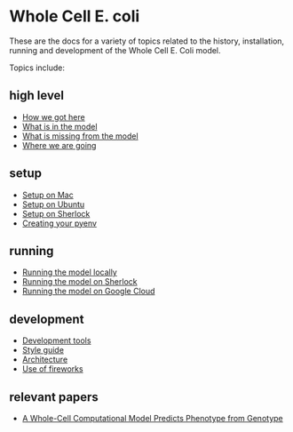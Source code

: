 Whole Cell E. coli
===================

These are the docs for a variety of topics related to the history, installation, running and development of the Whole Cell E. Coli model.

Topics include:

high level
--------------

* [How we got here](history.md)
* [What is in the model](complete.md)
* [What is missing from the model](incomplete.md)
* [Where we are going](future.md)

setup
-------

* [Setup on Mac](setup-mac.md)
* [Setup on Ubuntu](setup-ubuntu.md)
* [Setup on Sherlock](setup-sherlock.md)
* [Creating your pyenv](create-pyenv.md)

running
-----------

* [Running the model locally](run-locally.md)
* [Running the model on Sherlock](run-sherlock.md)
* [Running the model on Google Cloud](run-google-cloud.md)

development
------------

* [Development tools](dev-tools.md)
* [Style guide](style-guide.md)
* [Architecture](architecture.md)
* [Use of fireworks](fireworks.md)

relevant papers
---------------

* [A Whole-Cell Computational Model Predicts Phenotype from Genotype](https://www.cell.com/cell/abstract/S0092-8674(12)00776-3)